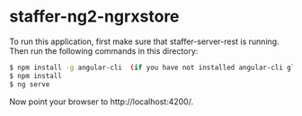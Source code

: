 # staffer-ng2-ngrxstore

To run this application, first make sure that staffer-server-rest is running. Then run the following commands in this directory:

```bash
$ npm install -g angular-cli  (if you have not installed angular-cli globally)
$ npm install
$ ng serve
```

Now point your browser to http://localhost:4200/.
